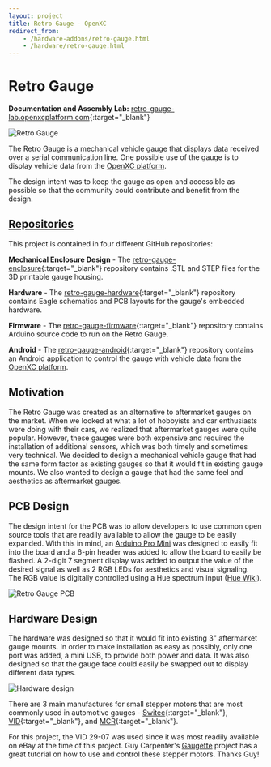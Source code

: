 ```yaml
---
layout: project
title: Retro Gauge - OpenXC
redirect_from:
    - /hardware-addons/retro-gauge.html
    - /hardware/retro-gauge.html
---
```


<div class="page-header">
    <h1>Retro Gauge</h1>
</div>

**Documentation and Assembly Lab:** [retro-gauge-lab.openxcplatform.com](http://retro-gauge-lab.openxcplatform.com/index.html){:target="_blank"}

![Retro Gauge](/projects/images/retro-gauge/overview.jpg)

The Retro Gauge is a mechanical vehicle gauge that displays data received over a
serial communication line. One possible use of the gauge is to display vehicle
data from the [OpenXC platform][openxc].

The design intent was to keep the gauge as open and accessible as possible so
that the community could contribute and benefit from the design.

<div class="page-header">
    <h2 id="repositories"><a href="#repositories">Repositories</a></h2>
</div>

This project is contained in four different GitHub repositories:

**Mechanical Enclosure Design** - The
[retro-gauge-enclosure](http://github.com/openxc-retro-gauge/retro-gauge-enclosure){:target="_blank"}
repository contains .STL and STEP files for the 3D printable gauge housing.

**Hardware** - The
[retro-gauge-hardware](http://github.com/openxc-retro-gauge/retro-gauge-hardware){:target="_blank"}
repository contains Eagle schematics and PCB layouts for the gauge's embedded
hardware.

**Firmware** - The
[retro-gauge-firmware](http://github.com/openxc-retro-gauge/retro-gauge-firmware){:target="_blank"}
repository contains Arduino source code to run on the Retro Gauge.

**Android** - The
[retro-gauge-android](http://github.com/openxc-retro-gauge/retro-gauge-android){:target="_blank"}
repository contains an Android application to control the gauge with vehicle
data from the [OpenXC platform][openxc].

<div class="page-header">
    <h2>Motivation</h2>
</div>

The Retro Gauge was created as an alternative to aftermarket gauges on the
market. When we looked at what a lot of hobbyists and car enthusiasts were doing
with their cars, we realized that aftermarket gauges were quite popular.
However, these gauges were both expensive and required the installation of
additional sensors, which was both timely and sometimes very technical. We
decided to design a mechanical vehicle gauge that had the same form factor as
existing gauges so that it would fit in existing gauge mounts. We also wanted to
design a gauge that had the same feel and aesthetics as aftermarket gauges.

<div class="page-header">
    <h2>PCB Design</h2>
</div>

The design intent for the PCB was to allow developers to use common open source
tools that are readily available to allow the gauge to be easily expanded. With
this in mind, an <a href="http://arduino.cc/en/Main/ArduinoBoardProMini">Arduino
Pro Mini</a> was designed to easily fit into the board and a 6-pin header was
added to allow the board to easily be flashed. A 2-digit 7 segment display was
added to output the value of the desired signal as well as 2 RGB LEDs for
aesthetics and visual signaling. The RGB value is digitally controlled using a
Hue spectrum input (<a target="_blank" href="http://en.wikipedia.org/wiki/Hue">Hue Wiki</a>).

![Retro Gauge PCB](/projects/images/retro-gauge/pcb.jpg)

<div class="page-header">
    <h2>Hardware Design</h2>
</div>

The hardware was designed so that it would fit into existing 3" aftermarket
gauge mounts. In order to make installation as easy as possibly, only one port
was added, a mini USB, to provide both power and data. It was also designed so
that the gauge face could easily be swapped out to display different data types.

![Hardware design](/projects/images/retro-gauge/hardware.jpg)

There are 3 main manufactures for small stepper motors that are most commonly
used in automotive gauges -
[Switec](http://www.jukenswisstech.com/?page_id=97){:target="_blank"},
[VID](http://www.vid.wellgain.com/product.aspx){:target="_blank"}, and
[MCR](http://mcrmotorusa.com/Stepper%20Motors.html){:target="_blank"}.

For this project, the VID 29-07 was used since it was most readily available on
eBay at the time of this project. Guy Carpenter's
[Gaugette](http://guy.carpenter.id.au/gaugette/about/) project has a great
tutorial on how to use and control these stepper motors. Thanks Guy!

[openxc]: /

